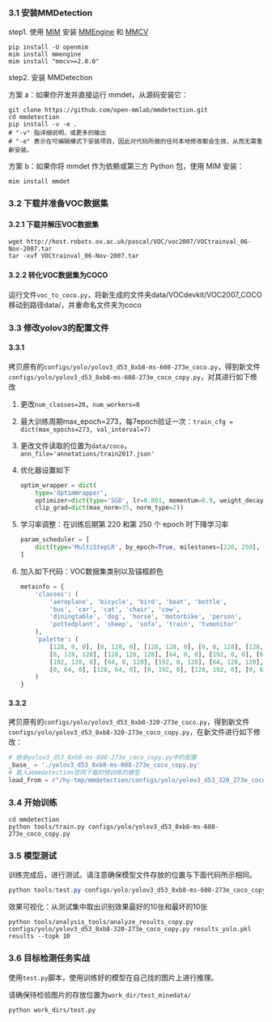 ### 3.1 安装MMDetection

step1. 使用 [MIM](https://github.com/open-mmlab/mim) 安装 [MMEngine](https://github.com/open-mmlab/mmengine) 和 [MMCV](https://github.com/open-mmlab/mmcv)

```shell
pip install -U openmim
mim install mmengine
mim install "mmcv>=2.0.0"
```

step2. 安装 MMDetection

方案 a：如果你开发并直接运行 mmdet，从源码安装它：

```shell
git clone https://github.com/open-mmlab/mmdetection.git
cd mmdetection
pip install -v -e .
# "-v" 指详细说明，或更多的输出
# "-e" 表示在可编辑模式下安装项目，因此对代码所做的任何本地修改都会生效，从而无需重新安装。
```

方案 b：如果你将 mmdet 作为依赖或第三方 Python 包，使用 MIM 安装：

```shell
mim install mmdet
```

### 3.2 下载并准备VOC数据集

#### 3.2.1 下载并解压VOC数据集

```shell
wget http://host.robots.ox.ac.uk/pascal/VOC/voc2007/VOCtrainval_06-Nov-2007.tar
tar -xvf VOCtrainval_06-Nov-2007.tar
```

#### 3.2.2 转化VOC数据集为COCO

运行文件`voc_to_coco.py`，将新生成的文件夹data/VOCdevkit/VOC2007_COCO移动到路径data/，并重命名文件夹为coco

### 3.3 修改yolov3的配置文件

#### 3.3.1 

拷贝原有的`configs/yolo/yolov3_d53_8xb8-ms-608-273e_coco.py`，得到新文件`configs/yolo/yolov3_d53_8xb8-ms-608-273e_coco_copy.py`，对其进行如下修改

1. 更改`num_classes=20`，`num_workers=8`

2. 最大训练周期max_epoch=273，每7epoch验证一次：`train_cfg = dict(max_epochs=273, val_interval=7) `

3. 更改文件读取的位置为`data/coco`，`ann_file='annotations/train2017.json'`

4. 优化器设置如下

   ```python
   optim_wrapper = dict(
       type='OptimWrapper',
       optimizer=dict(type='SGD', lr=0.001, momentum=0.9, weight_decay=5e-4),
       clip_grad=dict(max_norm=35, norm_type=2))
   ```

5. 学习率调整：在训练后期第 220 和第 250 个 epoch 时下降学习率

   ```python
   param_scheduler = [ 
       dict(type='MultiStepLR', by_epoch=True, milestones=[220, 250], gamma=0.1)
   ]
   ```

6. 加入如下代码：VOC数据集类别以及锚框颜色

   ```python
   metainfo = {
       'classes': (
           'aeroplane', 'bicycle', 'bird', 'boat', 'bottle',
           'bus', 'car', 'cat', 'chair', 'cow',
           'diningtable', 'dog', 'horse', 'motorbike', 'person',
           'pottedplant', 'sheep', 'sofa', 'train', 'tvmonitor'
       ),
       'palette': (
           [128, 0, 0], [0, 128, 0], [128, 128, 0], [0, 0, 128], [128, 0, 128],
           [0, 128, 128], [128, 128, 128], [64, 0, 0], [192, 0, 0], [64, 128, 0],
           [192, 128, 0], [64, 0, 128], [192, 0, 128], [64, 128, 128], [192, 128, 128],
           [0, 64, 0], [128, 64, 0], [0, 192, 0], [128, 192, 0], [0, 64, 128]
       )
   } 
   ```

#### 3.3.2

拷贝原有的`configs/yolo/yolov3_d53_8xb8-320-273e_coco.py`，得到新文件`configs/yolo/yolov3_d53_8xb8-320-273e_coco_copy.py`，在新文件进行如下修改：

```python
# 继承yolov3_d53_8xb8-ms-608-273e_coco_copy.py中的配置
_base_ = './yolov3_d53_8xb8-ms-608-273e_coco_copy.py'
# 载入从mmdetection官网下载的预训练的模型
load_from = r"/hy-tmp/mmdetection/configs/yolo/yolov3_d53_320_273e_coco-421362b6.pth"
```

### 3.4 开始训练

```shell
cd mmdetection
python tools/train.py configs/yolo/yolov3_d53_8xb8-ms-608-273e_coco_copy.py
```

### 3.5 模型测试

训练完成后，进行测试。请注意确保模型文件存放的位置与下面代码所示相同。

```powershell
python tools/test.py configs/yolo/yolov3_d53_8xb8-ms-608-273e_coco_copy.py work_dir/yolov3_d53_8xb8-320-273e_coco_copy/epoch_273.pth --out results_yolo.pkl
```

效果可视化：从测试集中取出识别效果最好的10张和最坏的10张

```
python tools/analysis_tools/analyze_results_copy.py configs/yolo/yolov3_d53_8xb8-320-273e_coco_copy.py results_yolo.pkl results --topk 10
```

### 3.6 目标检测任务实战

使用`test.py`脚本，使用训练好的模型在自己找的图片上进行推理。

请确保待检验图片的存放位置为`work_dir/test_minedata/`

```shell
python work_dirs/test.py
```

### 